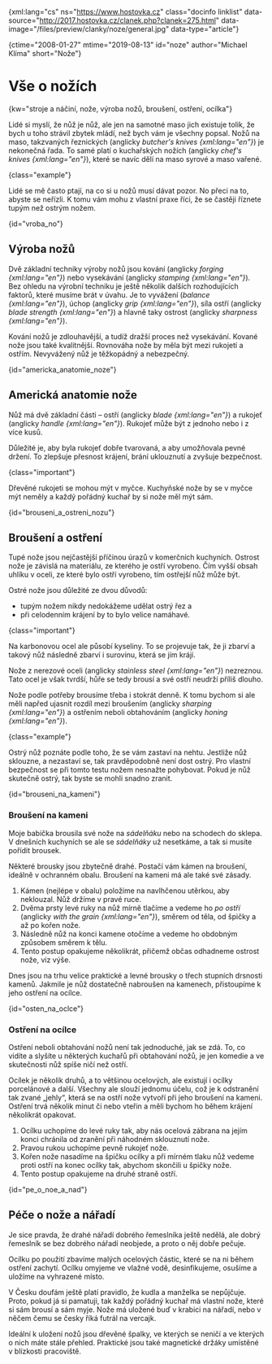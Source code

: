 
{xml:lang="cs" ns="https://www.hostovka.cz" class="docinfo linklist" data-source="http://2017.hostovka.cz/clanek.php?clanek=275.html" data-image="/files/preview/clanky/noze/general.jpg" data-type="article"}

{ctime="2008-01-27" mtime="2019-08-13" id="noze" author="Michael Klíma" short="Nože"}

# Vše o nožích

{kw="stroje a náčiní, nože, výroba nožů, broušení, ostření, ocílka"}

Lidé si myslí, že nůž je nůž, ale jen na samotné maso jich existuje tolik, že bych u toho strávil zbytek mládí, než bych vám je všechny popsal. Nožů na maso, takzvaných řeznických (anglicky _butcher's knives {xml:lang="en"}_) je nekonečná řada. To samé platí o kuchařských nožích (anglicky _chef's knives {xml:lang="en"}_), které se navíc dělí na maso syrové a maso vařené.

{class="example"}

Lidé se mě často ptají, na co si u nožů musí dávat pozor. No přeci na to, abyste se neřízli. K tomu vám mohu z vlastní praxe říci, že se častěji říznete tupým než ostrým nožem.

{id="vroba_no"}

## Výroba nožů

Dvě základní techniky výroby nožů jsou kování (anglicky _forging {xml:lang="en"}_) nebo vysekávání (anglicky _stamping {xml:lang="en"}_). Bez ohledu na výrobní techniku je ještě několik dalších rozhodujících faktorů, které musíme brát v úvahu. Je to vyvážení (_balance {xml:lang="en"}_), úchop (anglicky _grip {xml:lang="en"}_), síla ostří (anglicky _blade strength {xml:lang="en"}_) a hlavně taky ostrost (anglicky _sharpness {xml:lang="en"}_).

Kování nožů je zdlouhavější, a tudíž dražší proces než vysekávání. Kované nože jsou také kvalitnější. Rovnováha nože by měla být mezi rukojetí a ostřím. Nevyvážený nůž je těžkopádný a nebezpečný.

{id="americka\_anatomie\_noze"}

## Americká anatomie nože

Nůž má dvě základní části – ostří (anglicky _blade {xml:lang="en"}_) a rukojeť (anglicky _handle {xml:lang="en"}_). Rukojeť může být z jednoho nebo i z více kusů.

Důležité je, aby byla rukojeť dobře tvarovaná, a aby umožňovala pevné držení. To zlepšuje přesnost krájení, brání uklouznutí a zvyšuje bezpečnost.

{class="important"}

Dřevěné rukojeti se mohou mýt v myčce. Kuchyňské nože by se v myčce mýt neměly a každý pořádný kuchař by si nože měl mýt sám.

{id="brouseni\_a\_ostreni_nozu"}

## Broušení a ostření

Tupé nože jsou nejčastější příčinou úrazů v komerčních kuchyních. Ostrost nože je závislá na materiálu, ze kterého je ostří vyrobeno. Čím vyšší obsah uhlíku v oceli, ze které bylo ostří vyrobeno, tím ostřejší nůž může být.

Ostré nože jsou důležité ze dvou důvodů:

  * tupým nožem nikdy nedokážeme udělat ostrý řez a
  * při celodenním krájení by to bylo velice namáhavé.

{class="important"}

Na karbonovou ocel ale působí kyseliny. To se projevuje tak, že ji zbarví a takový nůž následně zbarví i surovinu, která se jím krájí.

Nože z nerezové oceli (anglicky _stainless steel {xml:lang="en"}_) nezreznou. Tato ocel je však tvrdší, hůře se tedy brousí a své ostří neudrží příliš dlouho.

Nože podle potřeby brousíme třeba i stokrát denně. K tomu bychom si ale měli napřed ujasnit rozdíl mezi broušením (anglicky _sharping {xml:lang="en"}_) a ostřením neboli obtahováním (anglicky _honing {xml:lang="en"}_).

{class="example"}

Ostrý nůž poznáte podle toho, že se vám zastaví na nehtu. Jestliže nůž sklouzne, a nezastaví se, tak pravděpodobně není dost ostrý. Pro vlastní bezpečnost se při tomto testu nožem nesnažte pohybovat. Pokud je nůž skutečně ostrý, tak byste se mohli snadno zranit.

{id="brouseni\_na\_kameni"}

### Broušení na kameni

Moje babička brousila své nože na _sádelňáku_ nebo na schodech do sklepa. V dnešních kuchyních se ale se _sádelňáky_ už nesetkáme, a tak si musíte pořídit brousek.

Některé brousky jsou zbytečně drahé. Postačí vám kámen na broušení, ideálně v ochranném obalu. Broušení na kameni má ale také své zásady.

  1. Kámen (nejlépe v obalu) položíme na navlhčenou utěrkou, aby neklouzal. Nůž držíme v pravé ruce.
  2. Dvěma prsty levé ruky na nůž mírně tlačíme a vedeme ho _po ostří_ (anglicky _with the grain {xml:lang="en"}_), směrem od těla, od špičky a až po kořen nože.
  3. Následně nůž na konci kamene otočíme a vedeme ho obdobným způsobem směrem k tělu.
  4. Tento postup opakujeme několikrát, přičemž občas odhadneme ostrost nože, viz výše.

Dnes jsou na trhu velice praktické a levné brousky o třech stupních drsnosti kamenů. Jakmile je nůž dostatečně nabroušen na kamenech, přistoupíme k jeho ostření na ocílce.

{id="osten\_na\_oclce"}

### Ostření na ocílce

Ostření neboli obtahování nožů není tak jednoduché, jak se zdá. To, co vidíte a slyšíte u některých kuchařů při obtahování nožů, je jen komedie a ve skutečnosti nůž spíše ničí než ostří.

Ocílek je několik druhů, a to většinou ocelových, ale existují i ocílky porcelánové a další. Všechny ale slouží jednomu účelu, což je k odstranění tak zvané „jehly“, která se na ostří nože vytvoří při jeho broušení na kameni. Ostření trvá několik minut či nebo vteřin a měli bychom ho během krájení několikrát opakovat.

  1. Ocílku uchopíme do levé ruky tak, aby nás ocelová zábrana na jejím konci chránila od zranění při náhodném sklouznutí nože.
  2. Pravou rukou uchopíme pevně rukojeť nože.
  3. Kořen nože nasadíme na špičku ocílky a při mírném tlaku nůž vedeme proti ostří na konec ocílky tak, abychom skončili u špičky nože.
  4. Tento postup opakujeme na druhé straně ostří.

{id="pe\_o\_noe\_a\_nad"}

## Péče o nože a nářadí

Je sice pravda, že drahé nářadí dobrého řemeslníka ještě nedělá, ale dobrý řemeslník se bez dobrého nářadí neobjede, a proto o něj dobře pečuje.

Ocílku po použití zbavíme malých ocelových částic, které se na ni během ostření zachytí. Ocílku omyjeme ve vlažné vodě, desinfikujeme, osušíme a uložíme na vyhrazené místo.

V Česku doufám ještě platí pravidlo, že kudla a manželka se nepůjčuje. Proto, pokud já si pamatuji, tak každý pořádný kuchař má vlastní nože, které si sám brousí a sám myje. Nože má uložené buď v krabici na nářadí, nebo v něčem čemu se česky říká futrál na vercajk.

Ideální k uložení nožů jsou dřevěné špalky, ve kterých se neničí a ve kterých o nich máte stále přehled. Praktické jsou také magnetické držáky umístěné v blízkosti pracoviště.

